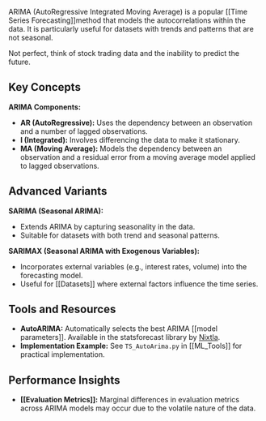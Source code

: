 ARIMA (AutoRegressive Integrated Moving Average) is a popular [[Time Series Forecasting]]method that models the autocorrelations within the data. It is particularly useful for datasets with trends and patterns that are not seasonal.

Not perfect, think of stock trading data and the inability to predict the future.

## Key Concepts

**ARIMA Components:**
  - **AR (AutoRegressive):** Uses the dependency between an observation and a number of lagged observations.
  - **I (Integrated):** Involves differencing the data to make it stationary.
  - **MA (Moving Average):** Models the dependency between an observation and a residual error from a moving average model applied to lagged observations.

## Advanced Variants

 **SARIMA (Seasonal ARIMA):**
   - Extends ARIMA by capturing seasonality in the data.
   - Suitable for datasets with both trend and seasonal patterns.

**SARIMAX (Seasonal ARIMA with Exogenous Variables):**
   - Incorporates external variables (e.g., interest rates, volume) into the forecasting model.
   - Useful for [[Datasets]] where external factors influence the time series.

## Tools and Resources

- **AutoARIMA:** Automatically selects the best ARIMA [[model parameters]]. Available in the statsforecast library by [Nixtla](https://www.linkedin.com/company/nixtlainc/).
- **Implementation Example:** See `TS_AutoArima.py` in [[ML_Tools]] for practical implementation.

## Performance Insights

- **[[Evaluation Metrics]]:** Marginal differences in evaluation metrics across ARIMA models may occur due to the volatile nature of the data.

